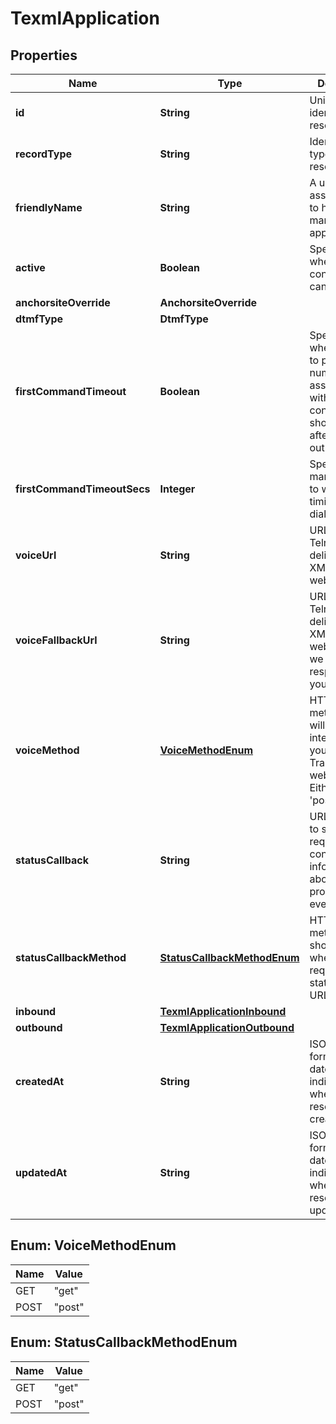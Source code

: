 

# TexmlApplication


## Properties

| Name | Type | Description | Notes |
|------------ | ------------- | ------------- | -------------|
|**id** | **String** | Uniquely identifies the resource. |  [optional] |
|**recordType** | **String** | Identifies the type of the resource. |  [optional] |
|**friendlyName** | **String** | A user-assigned name to help manage the application. |  [optional] |
|**active** | **Boolean** | Specifies whether the connection can be used. |  [optional] |
|**anchorsiteOverride** | **AnchorsiteOverride** |  |  [optional] |
|**dtmfType** | **DtmfType** |  |  [optional] |
|**firstCommandTimeout** | **Boolean** | Specifies whether calls to phone numbers associated with this connection should hangup after timing out. |  [optional] |
|**firstCommandTimeoutSecs** | **Integer** | Specifies how many seconds to wait before timing out a dial command. |  [optional] |
|**voiceUrl** | **String** | URL to which Telnyx will deliver your XML Translator webhooks. |  [optional] |
|**voiceFallbackUrl** | **String** | URL to which Telnyx will deliver your XML Translator webhooks if we get an error response from your voice_url. |  [optional] |
|**voiceMethod** | [**VoiceMethodEnum**](#VoiceMethodEnum) | HTTP request method Telnyx will use to interact with your XML Translator webhooks. Either &#39;get&#39; or &#39;post&#39;. |  [optional] |
|**statusCallback** | **String** | URL for Telnyx to send requests to containing information about call progress events. |  [optional] |
|**statusCallbackMethod** | [**StatusCallbackMethodEnum**](#StatusCallbackMethodEnum) | HTTP request method Telnyx should use when requesting the status_callback URL. |  [optional] |
|**inbound** | [**TexmlApplicationInbound**](TexmlApplicationInbound.md) |  |  [optional] |
|**outbound** | [**TexmlApplicationOutbound**](TexmlApplicationOutbound.md) |  |  [optional] |
|**createdAt** | **String** | ISO 8601 formatted date-time indicating when the resource was created. |  [optional] [readonly] |
|**updatedAt** | **String** | ISO 8601 formatted date-time indicating when the resource was updated. |  [optional] [readonly] |



## Enum: VoiceMethodEnum

| Name | Value |
|---- | -----|
| GET | &quot;get&quot; |
| POST | &quot;post&quot; |



## Enum: StatusCallbackMethodEnum

| Name | Value |
|---- | -----|
| GET | &quot;get&quot; |
| POST | &quot;post&quot; |



